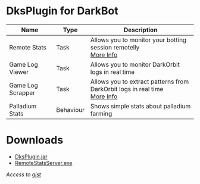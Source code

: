 # DksPlugin for DarkBot

| Name | Type | Description |
| - | - | - |
| Remote Stats | Task | Allows you to monitor your botting session remotelly<br>[More Info](https://github.com/joseankco/DksPluginReleases/blob/main/info/RemoteStats.md) |
| Game Log Viewer | Task | Allows you to monitor DarkOrbit logs in real time |
| Game Log Scrapper | Task | Allows you to extract patterns from DarkOrbit logs in real time<br>[More Info](https://github.com/joseankco/DksPluginReleases/blob/main/info/LogScrapper.md)|
| Palladium Stats | Behaviour | Shows simple stats about palladium farming |

# Downloads
* [DksPlugin.jar](https://gist.github.com/joseankco/bbddd86e6f2c12cf2fe81658b579587f/raw/DksPlugin.jar)
* [RemoteStatsServer.exe](https://gist.github.com/joseankco/bbddd86e6f2c12cf2fe81658b579587f/raw/RemoteStatsServer.exe)

_Access to [gist](https://gist.github.com/joseankco/bbddd86e6f2c12cf2fe81658b579587f/)_
